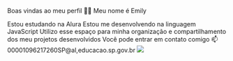 Boas vindas ao meu perfil 💙💙
Meu nome  é Emily

Estou estudando na Alura
Estou me desenvolvendo na linguagem JavaScript
Utilizo esse espaço para minha organização e compartilhamento dos meu projetos desenvolvidos
Você pode entrar em contato comigo 📫
00001096217260SP@al,educacao.sp.gov.br
![](link)
